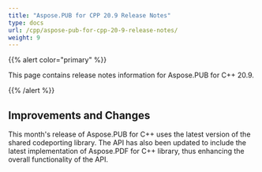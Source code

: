 ```yaml
---
title: "Aspose.PUB for CPP 20.9 Release Notes"
type: docs
url: /cpp/aspose-pub-for-cpp-20-9-release-notes/
weight: 9
---
```


{{% alert color="primary" %}}

This page contains release notes information for Aspose.PUB for C++ 20.9.

{{% /alert %}}
## **Improvements and Changes**
This month's release of Aspose.PUB for C++ uses the latest version of the shared codeporting library. The API has also been updated to include the latest implementation of Aspose.PDF for C++ library, thus enhancing the overall functionality of the API.
